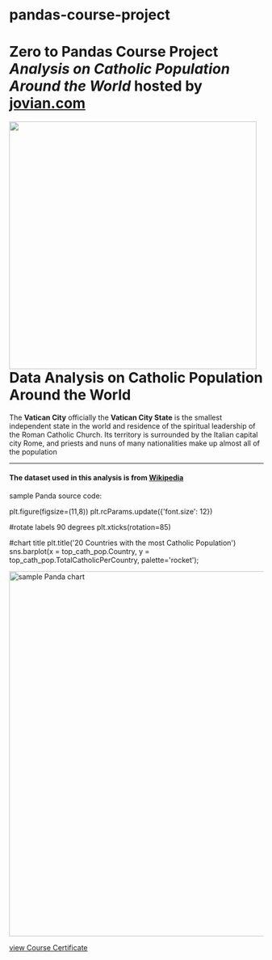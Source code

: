 # pandas-course-project
# Zero to Pandas Course Project **_Analysis on Catholic Population Around the World_** hosted by [jovian.com](https://jovian.com/dajo09/catholic-population-worldwide-analysis)
<img src="https://www.crossed-flag-pins.com/animated-flag-gif/gifs/Vatican-City_240-animated-flag-gifs.gif"
style="width:490px; float: left; margin: 0 0px 0px 0px;"></img>

# Data Analysis on Catholic Population Around the World


The **Vatican City** officially the **Vatican City State** is the smallest independent state in the world and residence of the spiritual leadership of the Roman Catholic Church. Its territory is surrounded by the Italian capital city Rome, and priests and nuns of many nationalities make up almost all of the population

***



#### The dataset used in this analysis is from [Wikipedia](https://en.wikipedia.org/wiki/Catholic_Church_by_country)

sample Panda source code:

plt.figure(figsize=(11,8))
plt.rcParams.update({'font.size': 12})

#rotate labels 90 degrees
plt.xticks(rotation=85) 

#chart title
plt.title('20 Countries with the most Catholic Population')
sns.barplot(x = top_cath_pop.Country, y = top_cath_pop.TotalCatholicPerCountry, 
            palette='rocket');

<img width="722" alt="sample Panda chart" src="https://github.com/dajo09/zero-to-pandas-project-Data-Analysis-on-Catholic-Population-Around-the-World-/assets/33592524/7899fb1e-9f2d-4b26-a67b-5bac2092b120">

[view Course Certificate](https://jovian.com/certificate/MFQTEOJRGU)

